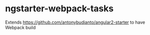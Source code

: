 # ngstarter-webpack-tasks
Extends https://github.com/antonybudianto/angular2-starter to have Webpack build
